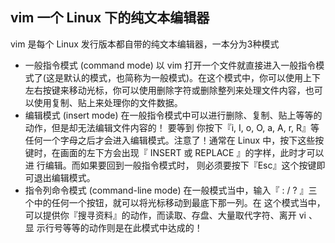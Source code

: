 ## vim 一个 Linux 下的纯文本编辑器
vim 是每个 Linux 发行版本都自带的纯文本编辑器，一本分为3种模式
* 一般指令模式 (command mode)
以 vim 打开一个文件就直接进入一般指令模式了(这是默认的模式，也简称为一般模式)。在这个模式中，你可以使用上下左右按键来移动光标，你可以使用删除字符或删除整列来处理文件内容，也可以使用复制、贴上来处理你的文件数据。
* 编辑模式 (insert mode)
在一般指令模式中可以进行删除、复制、贴上等等的动作，但是却无法编辑文件内容的！ 要等到
你按下『i, I, o, O, a, A, r, R』等任何一个字母之后才会进入编辑模式。注意了！通常在 Linux
中，按下这些按键时，在画面的左下方会出现『 INSERT 或 REPLACE 』的字样，此时才可以进
行编辑。而如果要回到一般指令模式时， 则必须要按下『Esc』这个按键即可退出编辑模式。
* 指令列命令模式 (command-line mode)
在一般模式当中，输入『 : / ? 』三个中的任何一个按钮，就可以将光标移动到最底下那一列。在
这个模式当中， 可以提供你『搜寻资料』的动作，而读取、存盘、大量取代字符、离开 vi 、显
示行号等等的动作则是在此模式中达成的！